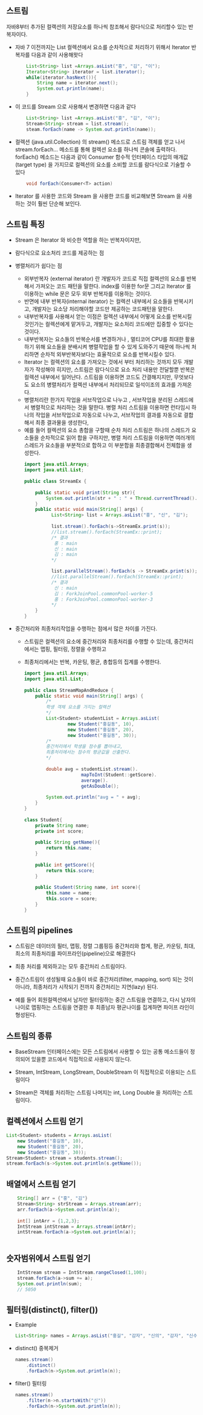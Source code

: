 

## 스트림
자바8부터 추가된 컬랙션의 저장요소를 하나씩 참조해서 람다식으로 처리할수 있는 반복자이다. 

- 자바 7 이전까지는 List<String> 컬렉션에서 요소를 순차적으로 처리하기 위해서 Iterator 반복자를 다음과 같이 사용해왓다
	```java
		List<String> list =Arrays.asList("홍", "김", "이");
		Iterator<String> iterator = list.iterator();
		while(iterator.hasNext()){
			String name = iterator.next();
			System.out.println(name);
		}
	```

-  이 코드를 Stream 으로 사용해서 변경하면 다음과 같다
	```java
		List<String> list =Arrays.asList("홍", "김", "이");
		Stream<String> stream = list.stream();
		steam.forEach(name -> System.out.println(name));
	```
- 컬렉션 (java.util.Collection) 의 stream() 메소드로 스트림 객체를 얻고 나서 stream.forEach... 메소드를 통해 컬렉션 요소를 하나씩 콘솔에 출력하다. forEach() 메소드는 다음과 같이 Consumer 함수적 인터페이스 타입의 매개값(target type) 을 가지므로 컬렉션의 요소를 소비할 코드를 람다식으로 기술할 수 있다
	```java
		void forEach(Consumer<T> action)
	```
- Iterator 를 사용한 코드와 Stream 을 사용한 코드를 비교해보면 Stream 을 사용하는 것이 훨씬 단순해 보인다. 

## 스트림 특징
- Stream 은 Iterator 와 비슷한 역할을 하는 반복자이지만, 
- 람다식으로 요소처리 코드를 제공하는 점
- 병렬처리가 쉽다는 점
	- 외부반복자 (external iterator) 란 개발자가 코드로 직접 컬렉션의 요소를 반복해서 가져오는 코드 패턴을 말한다. index를 이용한 for문 그리고 Iterator 를 이용하는 while 문은 모두 외부 반복자를 이용하는 것이다. 
	- 반면에 내부 반복자(internal iterator) 는 컬렉션 내부에서 요소들을 반복시키고, 개발자는 요소당 처리해야할 코드만 제공하는 코드패턴을 말한다.
	- 내부반복자를 사용해서 얻는 이점은 컬렉션 내부에서 어떻게 요소를 반복시킬 것인가는 컬렉션에게 맡겨두고, 개발자는 요소처리 코드에만 집중할 수 있다는 것이다. 
	- 내부반복자는 요소들의 반복순서를 변경하거나 , 멀티코어 CPU를 최대한 활용하기 위해 요소들을 분배시켜 병렬작업을 할 수 있게 도와주기 때문에 하나씩 처리하면 순차적 외부반복자보다는 효율적으로 요소를 반복시킬수 있다. 
	- Iterator 는 컬렉션의 요소를 가져오는 것에서 부터 처리하는 것까지 모두 개발자가 작성해야 히지만, 스트림은 람다식으로 요소 처리 내용만 전달할뿐 반복은 컬렉션 내부에서 일어난다. 스트림을 이용하면 코드도 간결해지지만, 무엇보다도 요소의 병렬처리가 컬렉션 내부에서 처리되므로 일석이조의 효과를 가져온다.
	- 병렬처리란 한가지 작업을 서브작업으로 나누고 , 서브작업을 분리된 스레드에서 병렬적으로 처리하는 것을 말한다. 병렬 처리 스트림을 이용하면 런타임시 하나의 작업을 서브작업으로 자동으로 나누고, 서브작업의 결과를 자동으로 결합해서 최종 결과물을 생성한다,
	- 예를 들어 컬렉션의 요소 총합을 구할때 순차 처리 스트림은 하나의 스레드가 요소들을 순차적으로 읽어 합을 구하지만, 병렬 처리 스트림을 이용하면 여러개의 스레드가 요소들을 부분적으로 합하고 이 부분합을 최종결합해서 전체합을 생성한다. 
		```java
		import java.util.Arrays;  
		import java.util.List;  
		  
		public class StreamEx {  
		  
		    public static void print(String str){  
		        System.out.println(str + " : " + Thread.currentThread().getName());  
		    }  
		    public static void main(String[] args) {  
			      List<String> list = Arrays.asList("홍", "신", "김");  
		  
				  list.stream().forEach(s->StreamEx.print(s));  
				  //list.stream().forEach(StreamEx::print);  
				  /* 결과 
				   홍 : main
				   신 : main
				   김 : main
				  */

				  list.parallelStream().forEach(s -> StreamEx.print(s));  
				  //list.parallelStream().forEach(StreamEx::print);
  				  /* 결과 
				   신 : main
				   김 : ForkJoinPool.commonPool-worker-5
				   홍 : ForkJoinPool.commonPool-worker-3
				  */
		    }  
		}
		```			



- 중간처리와 최종처리작업을 수행하는 점에서 많은 차이를 가진다.
	 - 스트림은 컬렉션의 요소에 중간처리와 최종처리를 수행할 수 있는데, 중간처리에서는 맵핑, 필터링, 정렬을 수행하고 
	 
	 - 최종처리에서는 반복, 카운팅, 평균, 총합등의 집계를 수행한다.
	 

	 
	 
		```java
		import java.util.Arrays;  
		import java.util.List;  
		  
		public class StreamMapAndReduce {  
		    public static void main(String[] args) {
			    /*
				학생 객체 요소를 가지는 컬렉션
				*/
		        List<Student> studentList = Arrays.asList(  
		                new Student("홍길동", 10),  
						new Student("홍길동", 20),  
						new Student("홍길동", 30));  
				/*
				중간처리에서 학생을 점수를 뽑아내고, 
				최종처리에서는 점수의 평균값을 산출한다.
				*/
				
				double avg = studentList.stream().
							 mapToInt(Student::getScore).
							 average().
							 getAsDouble();
							  
				System.out.println("avg = " + avg);  
			}  
		}  
		  
		class Student{  
			private String name;  
			private int score;  
		  
			public String getName(){  
				return this.name;  
			}  
		  
		    public int getScore(){  
		        return this.score;  
			}  
		  
		    public Student(String name, int score){  
		        this.name = name;  
		        this.score = score;  
		    }  
		}
		```

## 스트림의 pipelines
 - 스트림은 데이터의 필터, 맵핑, 정렬 그룹핑등 중간처리와 합계, 평균, 카운팅, 최대, 최소의 최종처리를 파이프라인(pipeline)으로 해결한다
 
 - 최종 처리를 제외하고는 모두 중간처리 스트림이다.

 - 중간스트림이 생성될때 요소들이 바로 중간처리(filter, mapping, sort) 되는 것이 아니라, 최종처리가 시작되기 전까지 중간처리는 지연(lazy) 된다.

- 예를 들어 회원컬렉션에서 남자만 필터링하는 중간 스트림을 연결하고, 다시 남자의 나이로 맵핑하는 스트림을 연결한 후 최종남자 평균나이를 집계하면 파이프 라인이 형성된다.

## 스트림의 종류
- BaseStream 인터페이스에는 모든 스트림에서 사용할 수 있는  공통 메소드들이 정의되어 있을뿐 코드에서 직접적으로 사용되지 않는다.

- Stream, IntStream, LongStream, DoubleStream 이 직접적으로 이용되는 스트림이다

- Stream은 객체를 처리하는 스트림 나머지는 int, Long Double 을 처리하는 스트림이다.

## 컬렉션에서 스트림 얻기
```java
List<Student> students = Arrays.asList(
    new Student("홍길동", 10),  
    new Student("홍길동", 20),  
    new Student("홍길동", 30));
Stream<Student> stream = students.stream();
stream.forEach(s->System.out.println(s.getName());
```

## 배열에서 스트림 얻기
```java
	String[] arr = {"홍", "김"}
	Stream<String> strStream = Arrays.stream(arr);
	arr.forEach(a->System.out.println(a));
	
	int[] intArr = {1,2,3};
	IntStream intStream = Arrays.stream(intArr);
	intStream.forEach(a->System.out.println(a));
	
```
## 숫자범위에서 스트림 얻기

```java 
	IntStream stream = IntStream.rangeClosed(1,100);
	stream.forEach(a->sum += a);
	System.out.println(sum);
	// 5050

```
## 필터링(distinct(), filter())
- Example
	```java
	List<String> names = Arrays.asList("홍길", "감자", "신의", "감자", "신수");
	```
- distinct() 중복제거
	```java
	names.stream()
		.distinct()
		.forEach(n->System.out.println(n));	
	```
- filter() 필터링
	```java
	names.stream()
		.filter(n->n.startsWith("신"))
		.forEach(n->System.out.println(n));	
	```
